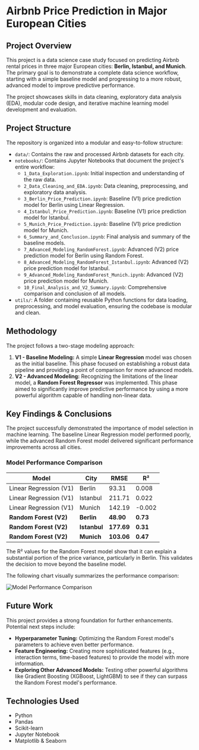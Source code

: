 # Airbnb Price Prediction in Major European Cities

## Project Overview

This project is a data science case study focused on predicting Airbnb rental prices in three major European cities: **Berlin, Istanbul, and Munich**. The primary goal is to demonstrate a complete data science workflow, starting with a simple baseline model and progressing to a more robust, advanced model to improve predictive performance.

The project showcases skills in data cleaning, exploratory data analysis (EDA), modular code design, and iterative machine learning model development and evaluation.

## Project Structure

The repository is organized into a modular and easy-to-follow structure:

-   `data/`: Contains the raw and processed Airbnb datasets for each city.
-   `notebooks/`: Contains Jupyter Notebooks that document the project's entire workflow:
    -   `1_Data_Exploration.ipynb`: Initial inspection and understanding of the raw data.
    -   `2_Data_Cleaning_and_EDA.ipynb`: Data cleaning, preprocessing, and exploratory data analysis.
    -   `3_Berlin_Price_Prediction.ipynb`: Baseline (V1) price prediction model for Berlin using Linear Regression.
    -   `4_Istanbul_Price_Prediction.ipynb`: Baseline (V1) price prediction model for Istanbul.
    -   `5_Munich_Price_Prediction.ipynb`: Baseline (V1) price prediction model for Munich.
    -   `6_Summary_and_Conclusion.ipynb`: Final analysis and summary of the baseline models.
    -   `7_Advanced_Modeling_RandomForest.ipynb`: Advanced (V2) price prediction model for Berlin using Random Forest.
    -   `8_Advanced_Modeling_RandomForest_Istanbul.ipynb`: Advanced (V2) price prediction model for Istanbul.
    -   `9_Advanced_Modeling_RandomForest_Munich.ipynb`: Advanced (V2) price prediction model for Munich.
    -   `10_Final_Analysis_and_V2_Summary.ipynb`: Comprehensive comparison and conclusion of all models.
-   `utils/`: A folder containing reusable Python functions for data loading, preprocessing, and model evaluation, ensuring the codebase is modular and clean.

## Methodology

The project follows a two-stage modeling approach:

1.  **V1 - Baseline Modeling:** A simple **Linear Regression** model was chosen as the initial baseline. This phase focused on establishing a robust data pipeline and providing a point of comparison for more advanced models.
2.  **V2 - Advanced Modeling:** Recognizing the limitations of the linear model, a **Random Forest Regressor** was implemented. This phase aimed to significantly improve predictive performance by using a more powerful algorithm capable of handling non-linear data.

## Key Findings & Conclusions

The project successfully demonstrated the importance of model selection in machine learning. The baseline Linear Regression model performed poorly, while the advanced Random Forest model delivered significant performance improvements across all cities.

### Model Performance Comparison

| Model                  | City     | RMSE        | R²          |
|------------------------|----------|-------------|-------------|
| Linear Regression (V1) | Berlin   | 93.31       | 0.008       |
| Linear Regression (V1) | Istanbul | 211.71      | 0.022       |
| Linear Regression (V1) | Munich   | 142.19      | -0.002      |
| **Random Forest (V2)** | **Berlin** | **48.90** | **0.73** |
| **Random Forest (V2)** | **Istanbul** | **177.69** | **0.31** |
| **Random Forest (V2)** | **Munich** | **103.06** | **0.47** |

The R² values for the Random Forest model show that it can explain a substantial portion of the price variance, particularly in Berlin. This validates the decision to move beyond the baseline model.

The following chart visually summarizes the performance comparison:

![Model Performance Comparison](https://i.imgur.com/k2B8xK6.png)

## Future Work

This project provides a strong foundation for further enhancements. Potential next steps include:
* **Hyperparameter Tuning:** Optimizing the Random Forest model's parameters to achieve even better performance.
* **Feature Engineering:** Creating more sophisticated features (e.g., interaction terms, time-based features) to provide the model with more information.
* **Exploring Other Advanced Models:** Testing other powerful algorithms like Gradient Boosting (XGBoost, LightGBM) to see if they can surpass the Random Forest model's performance.

## Technologies Used

-   Python
-   Pandas
-   Scikit-learn
-   Jupyter Notebook
-   Matplotlib & Seaborn